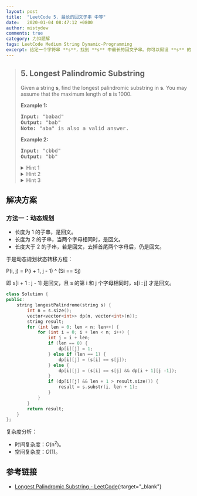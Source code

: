 ```yaml
---
layout: post
title:  "LeetCode 5. 最长的回文子串 中等"
date:   2020-01-04 08:47:12 +0800
author: mistydew
comments: true
category: 力扣题解
tags: LeetCode Medium String Dynamic-Programming
excerpt: 给定一个字符串 **s**，找到 **s** 中最长的回文子串。你可以假设 **s** 的最大长度为 1000。
---
```

> ## 5. Longest Palindromic Substring
> 
> Given a string **s**, find the longest palindromic substring in **s**. You may assume that the maximum length of **s** is 1000.
> 
> **Example 1:**
> 
> <pre>
> <strong>Input:</strong> "babad"
> <strong>Output:</strong> "bab"
> <strong>Note:</strong> "aba" is also a valid answer.
> </pre>
> 
> **Example 2:**
> 
> <pre>
> <strong>Input:</strong> "cbbd"
> <strong>Output:</strong> "bb"
> </pre>
> 
> <details>
> <summary>Hint 1</summary>
> How can we reuse a previously computed palindrome to compute a larger palindrome?
> </details>
> 
> <details>
> <summary>Hint 2</summary>
> If “aba” is a palindrome, is “xabax” and palindrome? Similarly is “xabay” a palindrome?
> </details>
> 
> <details>
> <summary>Hint 3</summary>
> Complexity based hint:<br>
> If we use brute-force and check whether for every start and end position a substring is a palindrome we have O(n<sup>2</sup>) start - end pairs and O(n) palindromic checks. Can we reduce the time for palindromic checks to O(1) by reusing some previous computation.
> </details>

## 解决方案

### 方法一：动态规划

* 长度为 1 的子串，是回文。
* 长度为 2 的子串，当两个字母相同时，是回文。
* 长度大于 2 的子串，若是回文，去掉首尾两个字母后，仍是回文。

于是动态规划状态转移方程：

P(i, j) = P(i + 1, j - 1) ^ (Si == Sj)

即 s[i + 1 : j - 1] 是回文，且 s 的第 i 和 j 个字母相同时，s[i : j] 才是回文。

```cpp
class Solution {
public:
    string longestPalindrome(string s) {
        int n = s.size();
        vector<vector<int>> dp(n, vector<int>(n));
        string result;
        for (int len = 0; len < n; len++) {
            for (int i = 0; i + len < n; i++) {
                int j = i + len;
                if (len == 0) {
                    dp[i][j] = 1;
                } else if (len == 1) {
                    dp[i][j] = (s[i] == s[j]);
                } else {
                    dp[i][j] = (s[i] == s[j] && dp[i + 1][j -1]);
                }
                if (dp[i][j] && len + 1 > result.size()) {
                    result = s.substr(i, len + 1);
                }
            }
        }
        return result;
    }
};
```

复杂度分析：
* 时间复杂度：*O*(n<sup>2</sup>)。
* 空间复杂度：*O*(1)。

## 参考链接

* [Longest Palindromic Substring - LeetCode](https://leetcode.com/problems/longest-palindromic-substring/){:target="_blank"}
